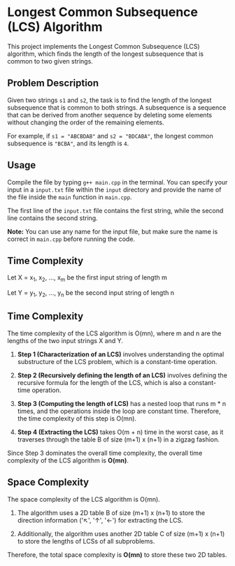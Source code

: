 # Longest Common Subsequence (LCS) Algorithm

This project implements the Longest Common Subsequence (LCS) algorithm, which finds the length of the longest subsequence that is common to two given strings.

## Problem Description

Given two strings `s1` and `s2`, the task is to find the length of the longest subsequence that is common to both strings. A subsequence is a sequence that can be derived from another sequence by deleting some elements without changing the order of the remaining elements.

For example, if `s1 = "ABCBDAB"` and `s2 = "BDCABA"`, the longest common subsequence is `"BCBA"`, and its length is `4`.


## Usage
Compile the file by typing `g++ main.cpp` in the terminal. You can specify your input in a `input.txt` file within the `input` directory and provide the name of the file inside the `main` function in `main.cpp`.

The first line of the `input.txt` file contains the first string, while the second line contains the second string.

**Note:** You can use any name for the input file, but make sure the name is correct in `main.cpp` before running the code.

## Time Complexity
Let X = x<sub>1</sub>, x<sub>2</sub>, ..., x<sub>m</sub> be the first input string of length m

Let Y = y<sub>1</sub>, y<sub>2</sub>, ..., y<sub>n</sub> be the second input string of length n

## Time Complexity

The time complexity of the LCS algorithm is O(mn), where m and n are the lengths of the two input strings X and Y.

1. **Step 1 (Characterization of an LCS)** involves understanding the optimal substructure of the LCS problem, which is a constant-time operation.

2. **Step 2 (Recursively defining the length of an LCS)** involves defining the recursive formula for the length of the LCS, which is also a constant-time operation.

3. **Step 3 (Computing the length of LCS)** has a nested loop that runs m * n times, and the operations inside the loop are constant time. Therefore, the time complexity of this step is O(mn).

4. **Step 4 (Extracting the LCS)** takes O(m + n) time in the worst case, as it traverses through the table B of size (m+1) x (n+1) in a zigzag fashion.

Since Step 3 dominates the overall time complexity, the overall time complexity of the LCS algorithm is **O(mn)**.

## Space Complexity

The space complexity of the LCS algorithm is O(mn).

1. The algorithm uses a 2D table B of size (m+1) x (n+1) to store the direction information ('↖', '↑', '←') for extracting the LCS.

2. Additionally, the algorithm uses another 2D table C of size (m+1) x (n+1) to store the lengths of LCSs of all subproblems.

Therefore, the total space complexity is **O(mn)** to store these two 2D tables.


